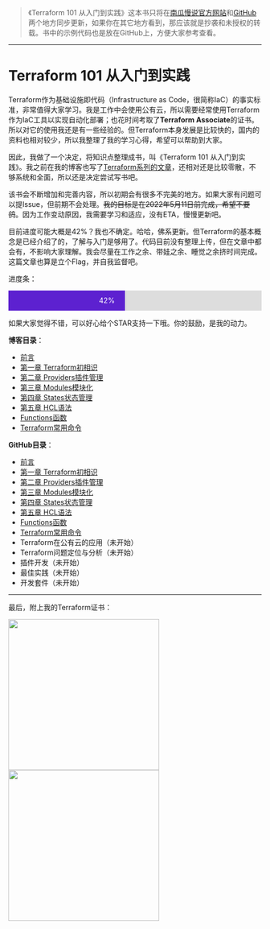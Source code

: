 > 《Terraform 101 从入门到实践》这本书只将在[南瓜慢说官方网站](https://www.pkslow.com/tags/terraform101)和[GitHub](https://github.com/LarryDpk/terraform-101)两个地方同步更新，如果你在其它地方看到，那应该就是抄袭和未授权的转载。书中的示例代码也是放在GitHub上，方便大家参考查看。

---

# Terraform 101 从入门到实践
Terraform作为基础设施即代码（Infrastructure as Code，很简称IaC）的事实标准，非常值得大家学习。我是工作中会使用公有云，所以需要经常使用Terraform作为IaC工具以实现自动化部署；也花时间考取了**Terraform Associate**的证书。所以对它的使用我还是有一些经验的。但Terraform本身发展是比较快的，国内的资料也相对较少，所以我整理了我的学习心得，希望可以帮助到大家。

因此，我做了一个决定，将知识点整理成书，叫《Terraform 101 从入门到实践》。我之前在我的博客也写了[Terraform系列的文章](https://www.pkslow.com/tags/terraform)，还相对还是比较零散，不够系统和全面，所以还是决定尝试写书吧。

该书会不断增加和完善内容，所以初期会有很多不完美的地方。如果大家有问题可以提Issue，但前期不会处理。~~我的目标是在2022年5月11日前完成，希望不要鸽~~。因为工作变动原因，我需要学习和适应，没有ETA，慢慢更新吧。

目前进度可能大概是42%？我也不确定。哈哈，佛系更新。但Terraform的基本概念是已经介绍了的，了解与入门是够用了。代码目前没有整理上传，但在文章中都会有，不影响大家理解。我会尽量在工作之余、带娃之余、睡觉之余挤时间完成。这篇文章也算是立个Flag，并自我监督吧。


进度条：
<div style="width: 100%;background-color: #ddd;">
<div style="width: 42%; background-color: #5d21d0;
text-align: right;padding-right: 20px;
line-height: 40px;color: white;">
  42%
</div>
</div>






如果大家觉得不错，可以好心给个STAR支持一下哦。你的鼓励，是我的动力。


**博客目录**：

- [前言](https://www.pkslow.com/archives/terraform-101-preface)
- [第一章 Terraform初相识](https://www.pkslow.com/archives/terraform-101-introduction)
- [第二章 Providers插件管理](https://www.pkslow.com/archives/terraform-101-providers)
- [第三章 Modules模块化](https://www.pkslow.com/archives/terraform-101-modules)
- [第四章 States状态管理](https://www.pkslow.com/archives/terraform-101-states)
- [第五章 HCL语法](https://www.pkslow.com/archives/terraform-101-hcl)
- [Functions函数](https://www.pkslow.com/archives/terraform-101-functions)
- [Terraform常用命令](https://www.pkslow.com/archives/terraform-101-commands)



**GitHub目录**：

- [前言](https://github.com/LarryDpk/terraform-101/blob/main/README.md)
- [第一章 Terraform初相识](https://github.com/LarryDpk/terraform-101/blob/main/01.Terraform初相识.md)
- [第二章 Providers插件管理](https://github.com/LarryDpk/terraform-101/blob/main/02.Providers插件管理.md)
- [第三章 Modules模块化](https://github.com/LarryDpk/terraform-101/blob/main/03.Modules模块化.md)
- [第四章 States状态管理](https://github.com/LarryDpk/terraform-101/blob/main/04.States状态管理.md)
- [第五章 HCL语法](https://github.com/LarryDpk/terraform-101/blob/main/05.HCL语法.md)
- [Functions函数](https://github.com/LarryDpk/terraform-101/blob/main/Functions函数.md)
- [Terraform常用命令](https://github.com/LarryDpk/terraform-101/blob/main/Terraform常用命令.md)
- Terraform在公有云的应用（未开始）
- Terraform问题定位与分析（未开始）
- 插件开发（未开始）
- 最佳实践（未开始）
- 开发套件（未开始）

---






最后，附上我的Terraform证书：

<img src="https://pkslow.oss-cn-shenzhen.aliyuncs.com/images/other/terraform-101/pictures/00.preface/terraform-associate.certificate.png" width="300">



<img src="https://pkslow.oss-cn-shenzhen.aliyuncs.com/images/other/terraform-101/pictures/00.preface/terraform-associate.certificate-larry.png" width="300">



